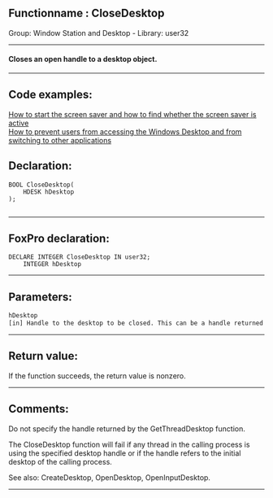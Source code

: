 <link rel="stylesheet" type="text/css" href="../../css/win32api.css">  
<link rel="stylesheet" href="https://cdnjs.cloudflare.com/ajax/libs/font-awesome/4.7.0/css/font-awesome.min.css">

## Functionname : CloseDesktop
Group: Window Station and Desktop - Library: user32    
***  


#### Closes an open handle to a desktop object.
***  


## Code examples:
[How to start the screen saver and how to find whether the screen saver is active](../../samples/sample_196.md)  
[How to prevent users from accessing the Windows Desktop and from switching to other applications](../../samples/sample_492.md)  

## Declaration:
```foxpro  
BOOL CloseDesktop(
	HDESK hDesktop
);
  
```  
***  


## FoxPro declaration:
```foxpro  
DECLARE INTEGER CloseDesktop IN user32;
	INTEGER hDesktop  
```  
***  


## Parameters:
```txt  
hDesktop
[in] Handle to the desktop to be closed. This can be a handle returned by the CreateDesktop, OpenDesktop, or OpenInputDesktop functions.  
```  
***  


## Return value:
If the function succeeds, the return value is nonzero.  
***  


## Comments:
Do not specify the handle returned by the GetThreadDesktop function.  
  
The CloseDesktop function will fail if any thread in the calling process is using the specified desktop handle or if the handle refers to the initial desktop of the calling process.  
  
See also: CreateDesktop, OpenDesktop, OpenInputDesktop.  
  
***  

